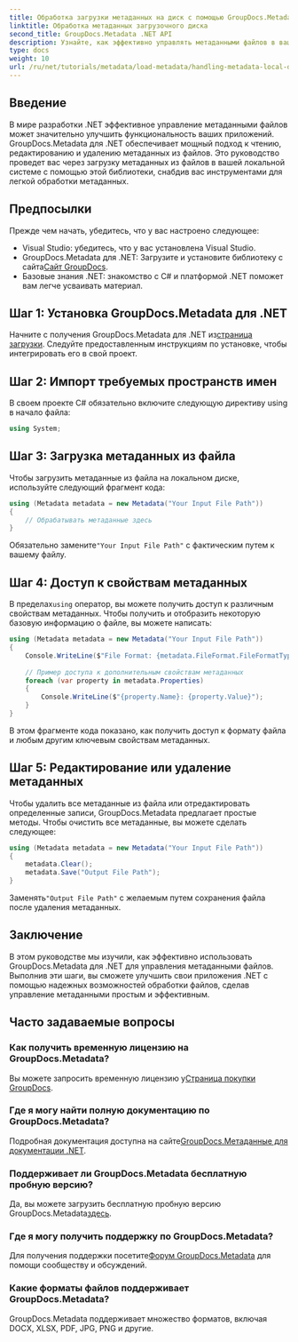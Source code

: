 ```yaml
---
title: Обработка загрузки метаданных на диск с помощью GroupDocs.Metadata в .NET
linktitle: Обработка метаданных загрузочного диска
second_title: GroupDocs.Metadata .NET API
description: Узнайте, как эффективно управлять метаданными файлов в ваших приложениях .NET с помощью GroupDocs.Metadata. Это всеобъемлющее руководство проведет вас через процесс установки, доступ к свойствам метаданных.
type: docs
weight: 10
url: /ru/net/tutorials/metadata/load-metadata/handling-metadata-local-disk/
---
```

## Введение

В мире разработки .NET эффективное управление метаданными файлов может значительно улучшить функциональность ваших приложений. GroupDocs.Metadata для .NET обеспечивает мощный подход к чтению, редактированию и удалению метаданных из файлов. Это руководство проведет вас через загрузку метаданных из файлов в вашей локальной системе с помощью этой библиотеки, снабдив вас инструментами для легкой обработки метаданных.

## Предпосылки

Прежде чем начать, убедитесь, что у вас настроено следующее:

- Visual Studio: убедитесь, что у вас установлена Visual Studio.
-  GroupDocs.Metadata для .NET: Загрузите и установите библиотеку с сайта[Сайт GroupDocs](https://releases.groupdocs.com/metadata/net/).
- Базовые знания .NET: знакомство с C# и платформой .NET поможет вам легче усваивать материал.

## Шаг 1: Установка GroupDocs.Metadata для .NET

 Начните с получения GroupDocs.Metadata для .NET из[страница загрузки](https://releases.groupdocs.com/metadata/net/). Следуйте предоставленным инструкциям по установке, чтобы интегрировать его в свой проект.

## Шаг 2: Импорт требуемых пространств имен

В своем проекте C# обязательно включите следующую директиву using в начало файла:

```csharp
using System;
```

## Шаг 3: Загрузка метаданных из файла

Чтобы загрузить метаданные из файла на локальном диске, используйте следующий фрагмент кода:

```csharp
using (Metadata metadata = new Metadata("Your Input File Path"))
{
    // Обрабатывать метаданные здесь
}
```

 Обязательно замените`"Your Input File Path"` с фактическим путем к вашему файлу.

## Шаг 4: Доступ к свойствам метаданных

 В пределах`using` оператор, вы можете получить доступ к различным свойствам метаданных. Чтобы получить и отобразить некоторую базовую информацию о файле, вы можете написать:

```csharp
using (Metadata metadata = new Metadata("Your Input File Path"))
{
    Console.WriteLine($"File Format: {metadata.FileFormat.FileFormatType}");
    
    // Пример доступа к дополнительным свойствам метаданных
    foreach (var property in metadata.Properties)
    {
        Console.WriteLine($"{property.Name}: {property.Value}");
    }
}
```

В этом фрагменте кода показано, как получить доступ к формату файла и любым другим ключевым свойствам метаданных. 

## Шаг 5: Редактирование или удаление метаданных

Чтобы удалить все метаданные из файла или отредактировать определенные записи, GroupDocs.Metadata предлагает простые методы. Чтобы очистить все метаданные, вы можете сделать следующее:

```csharp
using (Metadata metadata = new Metadata("Your Input File Path"))
{
    metadata.Clear();
    metadata.Save("Output File Path");
}
```

 Заменять`"Output File Path"` с желаемым путем сохранения файла после удаления метаданных.

## Заключение

В этом руководстве мы изучили, как эффективно использовать GroupDocs.Metadata для .NET для управления метаданными файлов. Выполнив эти шаги, вы сможете улучшить свои приложения .NET с помощью надежных возможностей обработки файлов, сделав управление метаданными простым и эффективным.

## Часто задаваемые вопросы

### Как получить временную лицензию на GroupDocs.Metadata?
 Вы можете запросить временную лицензию у[Страница покупки GroupDocs](https://purchase.groupdocs.com/temporary-license/).

### Где я могу найти полную документацию по GroupDocs.Metadata?
 Подробная документация доступна на сайте[GroupDocs.Метаданные для документации .NET](https://reference.groupdocs.com/metadata/net/).

### Поддерживает ли GroupDocs.Metadata бесплатную пробную версию?
 Да, вы можете загрузить бесплатную пробную версию GroupDocs.Metadata[здесь](https://releases.groupdocs.com/).

### Где я могу получить поддержку по GroupDocs.Metadata?
 Для получения поддержки посетите[Форум GroupDocs.Metadata](https://forum.groupdocs.com/c/metadata/14) для помощи сообществу и обсуждений.

### Какие форматы файлов поддерживает GroupDocs.Metadata?
GroupDocs.Metadata поддерживает множество форматов, включая DOCX, XLSX, PDF, JPG, PNG и другие.